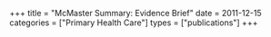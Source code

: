 +++
title = "McMaster Summary: Evidence Brief"
date = 2011-12-15
categories = ["Primary Health Care"]
types = ["publications"]
+++
